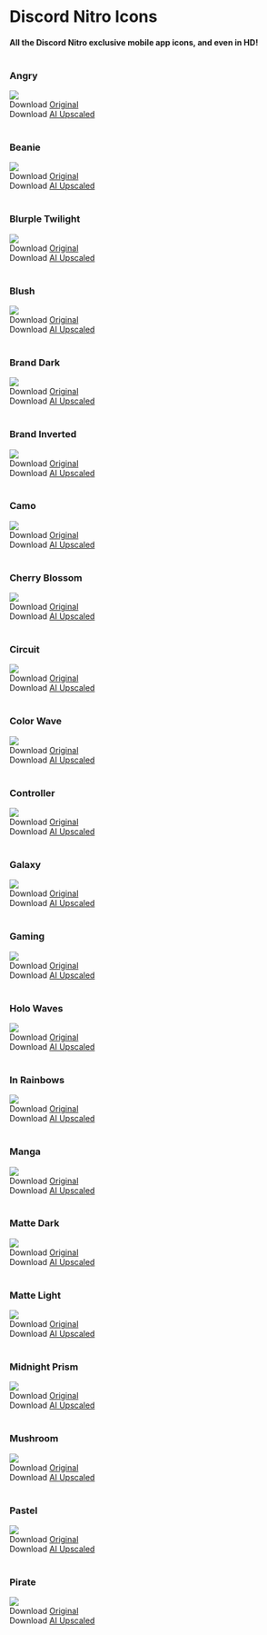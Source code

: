 # Discord Nitro Icons
#### All the Discord Nitro exclusive mobile app icons, and even in HD!<br><br>

### Angry
![](https://github.com/MrRedstonia/discord-nitro-icons/blob/raw/SD/AngryIcon.png)<br>
Download [Original](https://github.com/MrRedstonia/discord-nitro-icons/raw/SD/AngryIcon.png)<br>
Download [AI Upscaled](https://github.com/MrRedstonia/discord-nitro-icons/raw/HD/AngryIconHD.png)<br><br>

### Beanie
![](https://github.com/MrRedstonia/discord-nitro-icons/blob/raw/SD/BeanieIcon.png)<br>
Download [Original](https://github.com/MrRedstonia/discord-nitro-icons/raw/SD/BeanieIcon.png)<br>
Download [AI Upscaled](https://github.com/MrRedstonia/discord-nitro-icons/raw/HD/BeanieIconHD.png)<br><br>

### Blurple Twilight
![](https://github.com/MrRedstonia/discord-nitro-icons/blob/raw/SD/BlurpleTwilightIcon.png)<br>
Download [Original](https://github.com/MrRedstonia/discord-nitro-icons/raw/SD/BlurpleTwilightIcon.png)<br>
Download [AI Upscaled](https://github.com/MrRedstonia/discord-nitro-icons/raw/HD/BlurpleTwilightIconHD.png)<br><br>

### Blush
![](https://github.com/MrRedstonia/discord-nitro-icons/blob/raw/SD/BlushIcon.png)<br>
Download [Original](https://github.com/MrRedstonia/discord-nitro-icons/raw/SD/BlushIcon.png)<br>
Download [AI Upscaled](https://github.com/MrRedstonia/discord-nitro-icons/raw/HD/BlushIconHD.png)<br><br>

### Brand Dark
![](https://github.com/MrRedstonia/discord-nitro-icons/blob/raw/SD/BrandDarkIcon.png)<br>
Download [Original](https://github.com/MrRedstonia/discord-nitro-icons/raw/SD/BrandDarkIcon.png)<br>
Download [AI Upscaled](https://github.com/MrRedstonia/discord-nitro-icons/raw/HD/BrandDarkIconHD.png)<br><br>

### Brand Inverted
![](https://github.com/MrRedstonia/discord-nitro-icons/blob/raw/SD/BrandInvertedIcon.png)<br>
Download [Original](https://github.com/MrRedstonia/discord-nitro-icons/raw/SD/BrandInvertedIcon.png)<br>
Download [AI Upscaled](https://github.com/MrRedstonia/discord-nitro-icons/raw/HD/BrandInvertedIconHD.png)<br><br>

### Camo
![](https://github.com/MrRedstonia/discord-nitro-icons/blob/raw/SD/CamoIcon.png)<br>
Download [Original](https://github.com/MrRedstonia/discord-nitro-icons/raw/SD/CamoIcon.png)<br>
Download [AI Upscaled](https://github.com/MrRedstonia/discord-nitro-icons/raw/HD/CamoIconHD.png)<br><br>

### Cherry Blossom
![](https://github.com/MrRedstonia/discord-nitro-icons/blob/raw/SD/CherryBlossomIcon.png)<br>
Download [Original](https://github.com/MrRedstonia/discord-nitro-icons/raw/SD/CherryBlossomIcon.png)<br>
Download [AI Upscaled](https://github.com/MrRedstonia/discord-nitro-icons/raw/HD/CherryBlossomIconHD.png)<br><br>

### Circuit
![](https://github.com/MrRedstonia/discord-nitro-icons/blob/raw/SD/CircuitIcon.png)<br>
Download [Original](https://github.com/MrRedstonia/discord-nitro-icons/raw/SD/CircuitIcon.png)<br>
Download [AI Upscaled](https://github.com/MrRedstonia/discord-nitro-icons/raw/HD/CircuitIconHD.png)<br><br>

### Color Wave
![](https://github.com/MrRedstonia/discord-nitro-icons/blob/raw/SD/ColorWaveIcon.png)<br>
Download [Original](https://github.com/MrRedstonia/discord-nitro-icons/raw/SD/ColorWaveIcon.png)<br>
Download [AI Upscaled](https://github.com/MrRedstonia/discord-nitro-icons/raw/HD/ColorWaveIconHD.png)<br><br>

### Controller
![](https://github.com/MrRedstonia/discord-nitro-icons/blob/raw/SD/ControllerIcon.png)<br>
Download [Original](https://github.com/MrRedstonia/discord-nitro-icons/raw/SD/ControllerIcon.png)<br>
Download [AI Upscaled](https://github.com/MrRedstonia/discord-nitro-icons/raw/HD/ControllerIconHD.png)<br><br>

### Galaxy
![](https://github.com/MrRedstonia/discord-nitro-icons/blob/raw/SD/GalaxyIcon.png)<br>
Download [Original](https://github.com/MrRedstonia/discord-nitro-icons/raw/SD/GalaxyIcon.png)<br>
Download [AI Upscaled](https://github.com/MrRedstonia/discord-nitro-icons/raw/HD/GalaxyIconHD.png)<br><br>

### Gaming
![](https://github.com/MrRedstonia/discord-nitro-icons/blob/raw/SD/GamingIcon.png)<br>
Download [Original](https://github.com/MrRedstonia/discord-nitro-icons/raw/SD/GamingIcon.png)<br>
Download [AI Upscaled](https://github.com/MrRedstonia/discord-nitro-icons/raw/HD/GamingIconHD.png)<br><br>

### Holo Waves
![](https://github.com/MrRedstonia/discord-nitro-icons/blob/raw/SD/HoloWavesIcon.png)<br>
Download [Original](https://github.com/MrRedstonia/discord-nitro-icons/raw/SD/HoloWavesIcon.png)<br>
Download [AI Upscaled](https://github.com/MrRedstonia/discord-nitro-icons/raw/HD/HoloWavesIconHD.png)<br><br>

### In Rainbows
![](https://github.com/MrRedstonia/discord-nitro-icons/blob/raw/SD/InRainbowsIcon.png)<br>
Download [Original](https://github.com/MrRedstonia/discord-nitro-icons/raw/SD/InRainbowsIcon.png)<br>
Download [AI Upscaled](https://github.com/MrRedstonia/discord-nitro-icons/raw/HD/InRainbowsIconHD.png)<br><br>

### Manga
![](https://github.com/MrRedstonia/discord-nitro-icons/blob/raw/SD/MangaIcon.png)<br>
Download [Original](https://github.com/MrRedstonia/discord-nitro-icons/raw/SD/MangaIcon.png)<br>
Download [AI Upscaled](https://github.com/MrRedstonia/discord-nitro-icons/raw/HD/MangaIconHD.png)<br><br>

### Matte Dark
![](https://github.com/MrRedstonia/discord-nitro-icons/blob/raw/SD/MatteDarkIcon.png)<br>
Download [Original](https://github.com/MrRedstonia/discord-nitro-icons/raw/SD/MatteDarkIcon.png)<br>
Download [AI Upscaled](https://github.com/MrRedstonia/discord-nitro-icons/raw/HD/MatteDarkIconHD.png)<br><br>

### Matte Light
![](https://github.com/MrRedstonia/discord-nitro-icons/blob/raw/SD/MatteLightIcon.png)<br>
Download [Original](https://github.com/MrRedstonia/discord-nitro-icons/raw/SD/MatteLightIcon.png)<br>
Download [AI Upscaled](https://github.com/MrRedstonia/discord-nitro-icons/raw/HD/MatteLightIconHD.png)<br><br>

### Midnight Prism
![](https://github.com/MrRedstonia/discord-nitro-icons/blob/raw/SD/MidnightPrismIcon.png)<br>
Download [Original](https://github.com/MrRedstonia/discord-nitro-icons/raw/SD/MidnightPrismIcon.png)<br>
Download [AI Upscaled](https://github.com/MrRedstonia/discord-nitro-icons/raw/HD/MidnightPrismIconHD.png)<br><br>

### Mushroom
![](https://github.com/MrRedstonia/discord-nitro-icons/blob/raw/SD/MushroomIcon.png)<br>
Download [Original](https://github.com/MrRedstonia/discord-nitro-icons/raw/SD/MushroomIcon.png)<br>
Download [AI Upscaled](https://github.com/MrRedstonia/discord-nitro-icons/raw/HD/MushroomIconHD.png)<br><br>

### Pastel
![](https://github.com/MrRedstonia/discord-nitro-icons/blob/raw/SD/PastelIcon.png)<br>
Download [Original](https://github.com/MrRedstonia/discord-nitro-icons/raw/SD/PastelIcon.png)<br>
Download [AI Upscaled](https://github.com/MrRedstonia/discord-nitro-icons/raw/HD/PastelIconHD.png)<br><br>

### Pirate
![](https://github.com/MrRedstonia/discord-nitro-icons/blob/raw/SD/PirateIcon.png)<br>
Download [Original](https://github.com/MrRedstonia/discord-nitro-icons/raw/SD/PirateIcon.png)<br>
Download [AI Upscaled](https://github.com/MrRedstonia/discord-nitro-icons/raw/HD/PirateIconHD.png)<br><br>

